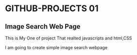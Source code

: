 # GITHUB-PROJECTS 01
## Image Search Web Page
This is My One of project That realted javascripts and html,CSS

I am going to create simple image search webpage
